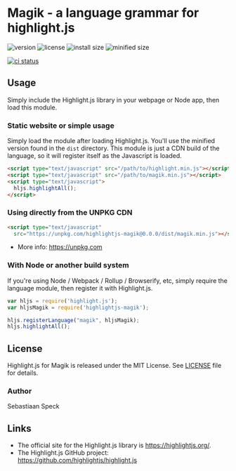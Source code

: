 # Magik - a language grammar for highlight.js

![version](https://badgen.net/npm/v/highlightjs-magik) ![license](https://badgen.net/badge/license/MIT/blue)
![install size](https://badgen.net/packagephobia/install/highlightjs-magik) ![minified size](https://badgen.net/bundlephobia/min/highlightjs-magik)

[![ci status](https://github.com/sebastiaanspeck/highlightjs-magik/actions/workflows/ci.yml/badge.svg)](https://github.com/sebastiaanspeck/highlightjs-magik/actions/workflows/ci.yml)

## Usage

Simply include the Highlight.js library in your webpage or Node app, then load this module.

### Static website or simple usage

Simply load the module after loading Highlight.js.  You'll use the minified version found in the `dist` directory.  This module is just a CDN build of the language, so it will register itself as the Javascript is loaded.

```html
<script type="text/javascript" src="/path/to/highlight.min.js"></script>
<script type="text/javascript" src="/path/to/magik.min.js"></script>
<script type="text/javascript">
  hljs.highlightAll();
</script>
```

### Using directly from the UNPKG CDN

```html
<script type="text/javascript"
  src="https://unpkg.com/highlightjs-magik@0.0.0/dist/magik.min.js"></script>
```

- More info: <https://unpkg.com>

### With Node or another build system

If you're using Node / Webpack / Rollup / Browserify, etc, simply require the language module, then register it with Highlight.js.

```javascript
var hljs = require('highlight.js');
var hljsMagik = require('highlightjs-magik');

hljs.registerLanguage("magik", hljsMagik);
hljs.highlightAll();
```

## License

Highlight.js for Magik is released under the MIT License. See [LICENSE][1] file for details.

### Author

Sebastiaan Speck

## Links

- The official site for the Highlight.js library is <https://highlightjs.org/>.
- The Highlight.js GitHub project: <https://github.com/highlightjs/highlight.js>

[1]: https://github.com/sebastiaanspeck/highlightjs-magik/blob/main/LICENSE
